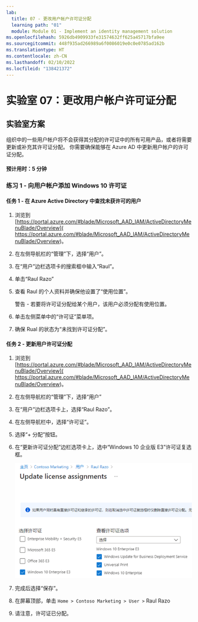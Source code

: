 ```yaml
---
lab:
  title: 07 - 更改用户帐户许可证分配
  learning path: "01"
  module: Module 01 - Implement an identity management solution
ms.openlocfilehash: 5926db4909933fe31574632ff625a45717bfa9ee
ms.sourcegitcommit: 448f935ad266989a6f0086019e0c0e0785ad162b
ms.translationtype: HT
ms.contentlocale: zh-CN
ms.lasthandoff: 02/10/2022
ms.locfileid: "138421372"
---
```

# <a name="lab-07-change-user-account-license-assignments"></a>实验室 07：更改用户帐户许可证分配

## <a name="lab-scenario"></a>实验室方案

组织中的一些用户帐户将不会获得其分配的许可证中的所有可用产品，或者将需要更新或补充其许可证分配。 你需要确保能够在 Azure AD 中更新用户帐户的许可证分配。

#### <a name="estimated-time-5-minutes"></a>预计用时：5 分钟

### <a name="exercise-1---add-a-windows-10-license-to-a-user-account"></a>练习 1 - 向用户帐户添加 Windows 10 许可证

#### <a name="task-1---find-your-unlicensed-user-in-azure-active-directory"></a>任务 1 - 在 Azure Active Directory 中查找未获许可的用户

1. 浏览到 [https://portal.azure.com/#blade/Microsoft_AAD_IAM/ActiveDirectoryMenuBlade/Overview]( https://portal.azure.com/#blade/Microsoft_AAD_IAM/ActiveDirectoryMenuBlade/Overview)。

2. 在左侧导航栏的“管理”下，选择“用户”。 

3. 在“用户”边栏选项卡的搜索框中输入“Raul”。

4. 单击“Raul Razo”
5. 查看 Raul 的个人资料并确保他设置了“使用位置”。

    警告 - 若要将许可证分配给某个用户，该用户必须分配有使用位置。

6. 单击左侧菜单中的“许可证”菜单项。
7. 确保 Rual 的状态为“未找到许可证分配”。

#### <a name="task-2---update-user-license-assignments"></a>任务 2 - 更新用户许可证分配

1. 浏览到 [https://portal.azure.com/#blade/Microsoft_AAD_IAM/ActiveDirectoryMenuBlade/Overview]( https://portal.azure.com/#blade/Microsoft_AAD_IAM/ActiveDirectoryMenuBlade/Overview)。

2. 在左侧导航栏的“管理”下，选择“用户” 

3. 在“用户”边栏选项卡上，选择“Raul Razo”。

4. 在左侧导航栏中，选择“许可证”。

5. 选择“+ 分配”按钮。 

6. 在“更新许可证分配”边栏选项卡上，选中“Windows 10 企业版 E3”许可证复选框。

    ![显示“更新许可证分配”页的屏幕图像，其中突出显示许可证选项](./media/lp1-mod2-assign-user-license-options.png)

7. 完成后选择“保存”。
8. 在屏幕顶部，单击 `Home > Contoso Marketing > User >` Raul Razo
9. 请注意，许可证已分配。
